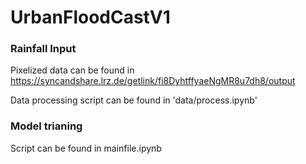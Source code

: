 # UrbanFloodCastV1

### Rainfall Input

Pixelized data can be found in https://syncandshare.lrz.de/getlink/fi8DyhtffyaeNgMR8u7dh8/output

Data processing script can be found in 'data/process.ipynb'

### Model trianing

Script can be found in mainfile.ipynb
